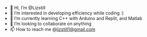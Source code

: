 - 👋 Hi, I’m @Lizstill
- 👀 I’m interested in developing efficiency while coding :)
- 🌱 I’m currently learning C++ with Arduino and Replit, and Matlab
- 💞️ I’m looking to collaborate on anything
- 📫 How to reach me @lizstill1@gmail.com

<!---
Lizstill/Lizstill is a ✨ special ✨ repository because its `README.md` (this file) appears on your GitHub profile.
You can click the Preview link to take a look at your changes.
--->

